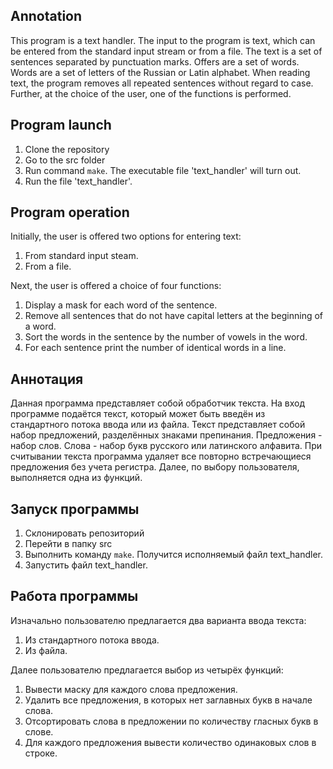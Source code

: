 ## Annotation
This program is a text handler. The input to the program is text, which can be entered from the standard input stream or from a file. The text is a set of sentences separated by punctuation marks. Offers are a set of words. Words are a set of letters of the Russian or Latin alphabet. When reading text, the program removes all repeated sentences without regard to case. Further, at the choice of the user, one of the functions is performed.
## Program launch
1. Clone the repository
2. Go to the src folder
3. Run command `make`. The executable file 'text_handler' will turn out.
4. Run the file 'text_handler'.

## Program operation
Initially, the user is offered two options for entering text:
1. From standard input steam.
2. From a file.

Next, the user is offered a choice of four functions:
1. Display a mask for each word of the sentence.
2. Remove all sentences that do not have capital letters at the beginning of a word.
3. Sort the words in the sentence by the number of vowels in the word.
4. For each sentence print the number of identical words in a line.

## Аннотация
Данная программа представляет собой обработчик текста. На вход программе подаётся текст, который может быть введён из стандартного потока ввода или из файла. Текст представляет собой набор предложений, разделённых знаками препинания. Предложения - набор слов. Слова - набор букв русского или латинского алфавита. При считывании текста программа удаляет все повторно встречающиеся предложения без учета регистра. Далее, по выбору пользователя, выполняется одна из функций. 
## Запуск программы
1. Склонировать репозиторий
2. Перейти в папку src
3. Выполнить команду `make`. Получится исполняемый файл text_handler.
4. Запустить файл text_handler.

## Работа программы
Изначально пользователю предлагается два варианта ввода текста:
1. Из стандартного потока ввода.
2. Из файла.

Далее пользователю предлагается выбор из четырёх функций:
1. Вывести маску для каждого слова предложения.
2. Удалить все предложения, в которых нет заглавных букв в начале слова.
3. Отсортировать слова в предложении по количеству гласных букв в слове.
4. Для каждого предложения вывести количество одинаковых слов в строке.
